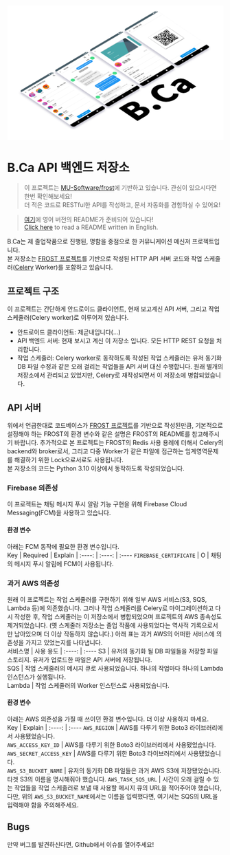 ![B.Ca title image](./.github/readme/title.png)
# B.Ca API 백엔드 저장소
> 이 프로젝트는 [MU-Software/frost](https://github.com/MU-software/frost)에 기반하고 있습니다. 관심이 있으시다면 한번 확인해보세요!   
> 더 적은 코드로 RESTful한 API를 작성하고, 문서 자동화를 경험하실 수 있어요!  

> [여기](README.md)에 영어 버전의 README가 준비되어 있습니다!  
> [Click here](README.md) to read a README written in English.  

B.Ca는 제 졸업작품으로 진행된, 명함을 중점으로 한 커뮤니케이션 메신저 프로젝트입니다.  
본 저장소는 [FROST 프로젝트](https://github.com/MU-software/frost)를 기반으로 작성된 HTTP API 서버 코드와 작업 스케줄러([Celery](https://docs.celeryq.dev/) Worker)를 포함하고 있습니다.  

## 프로젝트 구조
이 프로젝트는 간단하게 안드로이드 클라이언트, 현재 보고계신 API 서버, 그리고 작업 스케줄러(Celery worker)로 이루어져 있습니다.  
* 안드로이드 클라이언트: 제곧내입니다(...)  
* API 백엔드 서버: 현재 보시고 계신 이 저장소 입니다. 모든 HTTP REST 요청을 처리합니다.  
* 작업 스케줄러: Celery worker로 동작하도록 작성된 작업 스케줄러는 유저 동기화 DB 파일 수정과 같은 오래 걸리는 작업들을 API 서버 대신 수행합니다. 원래 별개의 저장소에서 관리되고 있었지만, Celery로 재작성되면서 이 저장소에 병합되었습니다.  

## API 서버
위에서 언급한대로 코드베이스가 [FROST 프로젝트](https://github.com/MU-software/frost)를 기반으로 작성된만큼, 기본적으로 설정해야 하는 FROST의 환경 변수와 같은 설명은 FROST의 README를 참고해주시기 바랍니다. 추가적으로 본 프로젝트는 FROST의 Redis 사용 용례에 더해서 Celery의 backend와 broker로서, 그리고 다중 Worker가 같은 파일에 접근하는 임계영역문제를 해결하기 위한 Lock으로서로도 사용됩니다.  
본 저장소의 코드는 Python 3.10 이상에서 동작하도록 작성되었습니다.

### Firebase 의존성
이 프로젝트는 채팅 메시지 푸시 알람 기능 구현을 위해 Firebase Cloud Messaging(FCM)을 사용하고 있습니다.  
#### 환경 변수
아래는 FCM 동작에 필요한 환경 변수입니다.  
Key                     | Required | Explain
| :----:                |  :----:  | :----
`FIREBASE_CERTIFICATE`  | O | 채팅의 메시지 푸시 알림에 FCM이 사용됩니다.

### 과거 AWS 의존성
원래 이 프로젝트는 작업 스케줄러를 구현하기 위해 일부 AWS 서비스(S3, SQS, Lambda 등)에 의존했습니다. 그러나 작업 스케줄러를 Celery로 마이그레이션하고 다시 작성한 후, 작업 스케줄러는 이 저장소에서 병합되었으며 프로젝트의 AWS 종속성도 제거되었습니다. (옛 스케줄러 저장소는 졸업 작품에 사용되었다는 역사적 기록으로서만 남아있으며 더 이상 작동하지 않습니다.) 아래 표는 과거 AWS의 어떠한 서비스에 의존성을 가지고 있었는지를 나타냅니다.  
서비스명 | 사용 용도
|   :----:   | :----
S3           | 유저의 동기화 될 DB 파일들을 저장할 파일 스토리지. 유저가 업로드한 파일은 API 서버에 저장됩니다.  
SQS          | 작업 스케줄러의 메시지 큐로 사용되었습니다. 하나의 작업마다 하나의 Lambda 인스턴스가 실행됩니다.  
Lambda       | 작업 스케줄러의 Worker 인스턴스로 사용되었습니다.  

#### 환경 변수
아래는 AWS 의존성을 가질 때 쓰이던 환경 변수입니다. 더 이상 사용하지 마세요.  
Key                     | Explain
| :----:                | :----
`AWS_REGION`            | AWS를 다루기 위한 Boto3 라이브러리에서 사용됐었습니다.  
`AWS_ACCESS_KEY_ID`     | AWS를 다루기 위한 Boto3 라이브러리에서 사용됐었습니다.  
`AWS_SECRET_ACCESS_KEY` | AWS를 다루기 위한 Boto3 라이브러리에서 사용됐었습니다.  
`AWS_S3_BUCKET_NAME`    | 유저의 동기화 DB 파일들은 과거 AWS S3에 저장됐었습니다. 타겟 S3의 이름을 명시해줘야 했습니다.
`AWS_TASK_SQS_URL`      | 시간이 오래 걸릴 수 있는 작업들을 작업 스케줄러로 보낼 때 사용할 메시지 큐의 URL을 적어주어야 했습니다, 다만, 위의 `AWS_S3_BUCKET_NAME`에서는 이름을 입력했다면, 여기서는 SQS의 URL을 입력해야 함을 주의해주세요.  

## Bugs
만약 버그를 발견하신다면, Github에서 이슈를 열어주세요!
